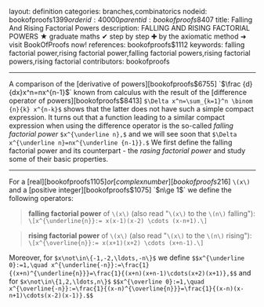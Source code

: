layout: definition
categories: branches,combinatorics
nodeid: bookofproofs$1399
orderid: 40000
parentid: bookofproofs$8407
title: Falling And Rising Factorial Powers
description: FALLING AND RISING FACTORIAL POWERS ★ graduate maths ✔ step by step ✚ by the axiomatic method ➜ visit BookOfProofs now!
references: bookofproofs$1112
keywords: falling factorial power,rising factorial power,falling factorial powers,rising factorial powers,rising factorial
contributors: bookofproofs

---
A comparison of the [derivative of powers][bookofproofs$6755] `$\frac {d}{dx}x^n=nx^{n-1}$` known from calculus with the result of the [difference operator of powers][bookofproofs$8413] `$\Delta x^n=\sum_{k=1}^n \binom {n}{k} x^{n-k}$` shows that the latter does not have such a simple compact expression. It turns out that a function leading to a similar compact expression when using the difference operator is the so-called _falling factorial power_ `$x^{\underline n},$` and we will see soon that `$\Delta x^{\underline n}=nx^{\underline {n-1}}.$` We first define the falling factorial power and its counterpart - the _rasing factorial power_ and study some of their basic properties.

---

For a [real][bookofproofs$1105] or [complex number][bookofproofs$216] `\(x\)` and a [positive integer][bookofproofs$1075] `$n\ge 1$` we define the following operators:

> **falling factorial power** of `\(x\)` (also read "`\(x\)` to the `\(n\)` falling"):   
`\[x^{\underline{n}}:= x(x-1)(x-2) \cdots (x-n+1).\]`

> **rising factorial power** of `\(x\)` (also read "`\(x\)` to the `\(n\)` rising"):   
`\[x^{\overline{n}}:= x(x+1)(x+2) \cdots (x+n-1).\]`

Moreover, for `$x\not\in\{-1,-2,\ldots,-n\}$` we define `$$x^{\underline 0}:=1,\quad x^{\underline{-n}}:=\frac{1}{(x+n)^{\underline{n}}}=\frac{1}{(x+n)(x+n-1)\cdots(x+2)(x+1)},$$` and for `$x\not\in\{1,2,\ldots,n\}$` `$$x^{\overline 0}:=1,\quad x^{\overline{-n}}:=\frac{1}{(x-n)^{\overline{n}}}=\frac{1}{(x-n)(x-n+1)\cdots(x-2)(x-1)}.$$`
